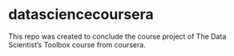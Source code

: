 datasciencecoursera
===================

This repo was created to conclude the course project of The Data Scientist’s Toolbox course from coursera.
